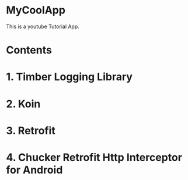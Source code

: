 # MyCoolApp
This is a youtube Tutorial App. 

# Contents 
# 1. Timber Logging Library
# 2. Koin 
# 3. Retrofit 
# 4. Chucker Retrofit Http Interceptor for Android 
